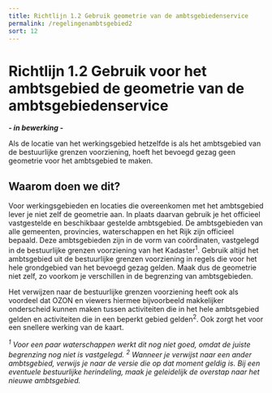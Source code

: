 ```yaml
---
title: Richtlijn 1.2 Gebruik geometrie van de ambtsgebiedenservice 
permalink: /regelingenambtsgebied2
sort: 12
---
```


# Richtlijn 1.2 Gebruik voor het ambtsgebied de geometrie van de ambtsgebiedenservice

***- in bewerking -***

Als de locatie van het werkingsgebied hetzelfde is als het ambtsgebied van de bestuurlijke grenzen voorziening, hoeft het bevoegd gezag geen geometrie voor het ambtsgebied te maken.

## Waarom doen we dit?

Voor werkingsgebieden en locaties die overeenkomen met het ambtsgebied lever je niet zelf de geometrie aan. In plaats daarvan gebruik je het officieel vastgestelde en beschikbaar gestelde ambtsgebied. De ambtsgebieden van alle gemeenten, provincies, waterschappen en het Rijk zijn officieel bepaald. Deze ambtsgebieden zijn in de vorm van coördinaten, vastgelegd in de bestuurlijke grenzen voorziening van het Kadaster<sup>1</sup>. Gebruik altijd het ambtsgebied uit de bestuurlijke grenzen voorziening in regels die voor het hele grondgebied van het bevoegd gezag gelden. Maak dus de geometrie niet zelf, zo voorkom je verschillen in de begrenzing van ambtsgebieden. 

Het verwijzen naar de bestuurlijke grenzen voorziening heeft ook als voordeel dat OZON en viewers hiermee bijvoorbeeld makkelijker onderscheid kunnen maken tussen activiteiten die in het hele ambtsgebied gelden en activiteiten die in een beperkt gebied gelden<sup>2</sup>. Ook zorgt het voor een snellere werking van de kaart.

_<sup>1</sup> Voor een paar waterschappen werkt dit nog niet goed, omdat de juiste begrenzing nog niet is vastgelegd._ 
_<sup>2</sup> Wanneer je verwijst naar een ander ambtsgebied, verwijs je naar de versie die op dat moment geldig is. Bij een eventuele bestuurlijke herindeling, maak je geleidelijk de overstap naar het nieuwe ambtsgebied._

